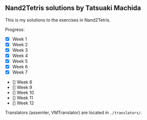 ## Nand2Tetris solutions by Tatsuaki Machida
This is my solutions to the exercises in Nand2Tetris.

Progress:
- [x] Week 1
- [x] Week 2
- [x] Week 3
- [x] Week 4
- [x] Week 5
- [x] Week 6
- [x] Week 7
- [] Week 8
- [] Week 9
- [] Week 10
- [] Week 11
- [] Week 12

Translators (assemler, VMTranslator) are located in `./translators/`.